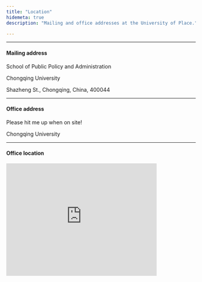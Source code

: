 ```yaml
---
title: "Location"
hidemeta: true
description: "Mailing and office addresses at the University of Place."

---
```


---

#### Mailing address

School of Public Policy and Administration  

Chongqing University

Shazheng St., Chongqing, China, 400044

---

#### Office address

Please hit me up when on site!

Chongqing University

---

#### Office location

<iframe src="https://www.google.com/maps/embed?pb=!1m18!1m12!1m3!1d221828.64723536026!2d106.27850149055783!3d29.68867437989538!2m3!1f0!2f0!3f0!3m2!1i1024!2i768!4f13.1!3m3!1m2!1s0x36eccb948120ecb1%3A0xbcacf824c7bdf803!2sChongqing%20University!5e0!3m2!1sen!2sus!4v1713681184976!5m2!1sen!2sus" width="400" height="300" style="border:0;" allowfullscreen="" loading="lazy" referrerpolicy="no-referrer-when-downgrade"></iframe>

